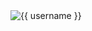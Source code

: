 <img align="left" src="https://github-readme-stats.vercel.app/api/top-langs?username={{ username }}&show_icons=true&locale=en&layout=compact" alt="{{ username }}"/>